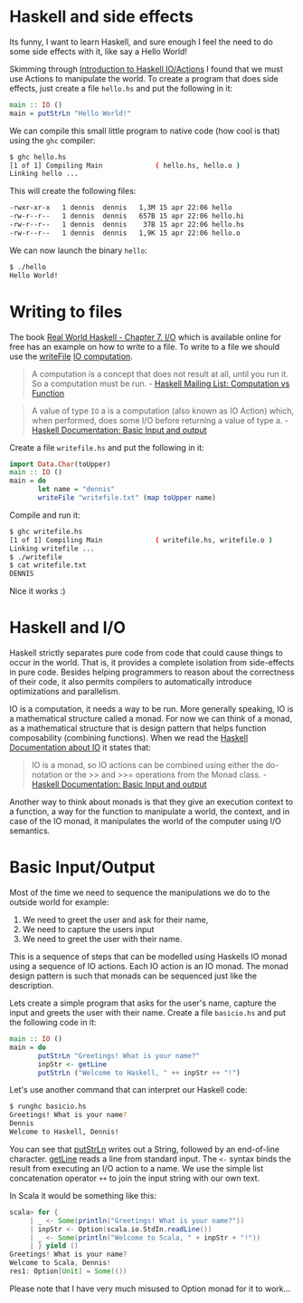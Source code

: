 # Haskell and side effects
Its funny, I want to learn Haskell, and sure enough I feel the need to
do some side effects with it, like say a Hello World!
 
Skimming through [Introduction to Haskell IO/Actions](https://wiki.haskell.org/Introduction_to_Haskell_IO/Actions)
I found that we must use Actions to manipulate the world. To create a 
program that does side effects, just create a file `hello.hs` and put
the following in it:

```haskell
main :: IO ()
main = putStrLn "Hello World!"
```

We can compile this small little program to native code (how cool is that)
using the `ghc` compiler:

```bash
$ ghc hello.hs
[1 of 1] Compiling Main             ( hello.hs, hello.o )
Linking hello ...
```

This will create the following files:

```bash
-rwxr-xr-x   1 dennis  dennis   1,3M 15 apr 22:06 hello
-rw-r--r--   1 dennis  dennis   657B 15 apr 22:06 hello.hi
-rw-r--r--   1 dennis  dennis    37B 15 apr 22:06 hello.hs
-rw-r--r--   1 dennis  dennis   1,9K 15 apr 22:06 hello.o
```

We can now launch the binary `hello`:

```bash
$ ./hello
Hello World!
```

# Writing to files
The book [Real World Haskell - Chapter 7. I/O](http://book.realworldhaskell.org/read/io.html) which
is available online for free has an example on how to write to a file. To write to a file we should
use the [writeFile](http://hackage.haskell.org/package/base-4.8.2.0/docs/Prelude.html#v:writeFile) [IO computation](http://hackage.haskell.org/package/base-4.8.2.0/docs/Prelude.html#t:IO).

> A computation is a concept that does not result at all, until you run it. So a computation must be run. - [Haskell Mailing List: Computation vs Function](https://mail.haskell.org/pipermail/beginners/2009-April/001568.html)

> A value of type `IO` a is a computation (also known as IO Action) which, when performed, does some I/O before returning a value of type a. - [Haskell Documentation: Basic Input and output](http://hackage.haskell.org/package/base-4.8.2.0/docs/Prelude.html#t:IO)
    
Create a file `writefile.hs` and put the following in it:

```haskell
import Data.Char(toUpper)
main :: IO ()
main = do
       let name = "dennis"
       writeFile "writefile.txt" (map toUpper name)
```

Compile and run it:

```bash
$ ghc writefile.hs
[1 of 1] Compiling Main             ( writefile.hs, writefile.o )
Linking writefile ...
$ ./writefile
$ cat writefile.txt
DENNIS
```

Nice it works :)

# Haskell and I/O
Haskell strictly separates pure code from code that could cause things to occur in the world. That is, it provides a 
complete isolation from side-effects in pure code. Besides helping programmers to reason about the correctness of their code, 
it also permits compilers to automatically introduce optimizations and parallelism.

IO is a computation, it needs a way to be run. More generally speaking, IO is a mathematical structure called a monad. 
For now we can think of a monad, as a mathematical structure that is design pattern that helps function composability (combining functions).
When we read the [Haskell Documentation about IO](http://hackage.haskell.org/package/base-4.8.2.0/docs/Prelude.html#t:IO) it states
that:

> IO is a monad, so IO actions can be combined using either the do-notation or the >> and >>= operations from the Monad class. - [Haskell Documentation: Basic Input and output](http://hackage.haskell.org/package/base-4.8.2.0/docs/Prelude.html#t:IO)

Another way to think about monads is that they give an execution context to a function, a way for the function to manipulate a world, the context, and in case of the 
IO monad, it manipulates the world of the computer using I/O semantics. 

# Basic Input/Output
Most of the time we need to sequence the manipulations we do to the outside world for example:

1. We need to greet the user and ask for their name,
2. We need to capture the users input
3. We need to greet the user with their name.

This is a sequence of steps that can be modelled using Haskells IO monad using a sequence of IO actions.
Each IO action is an IO monad. The monad design pattern is such that monads can be sequenced just like the 
description. 

Lets create a simple program that asks for the user's name, capture the input and greets the user with their name.
Create a file `basicio.hs` and put the following code in it:

```Haskell
main :: IO ()
main = do
       putStrLn "Greetings! What is your name?"
       inpStr <- getLine
       putStrLn ("Welcome to Haskell, " ++ inpStr ++ "!")
```

Let's use another command that can interpret our Haskell code:

```bash
$ runghc basicio.hs
Greetings! What is your name?
Dennis
Welcome to Haskell, Dennis!
```

You can see that [putStrLn](http://hackage.haskell.org/package/base-4.8.2.0/docs/Prelude.html#v:putStrLn) writes out a String, followed by an end-of-line character. 
[getLine](http://hackage.haskell.org/package/base-4.8.2.0/docs/Prelude.html#v:getLine) reads a line from standard input. The `<-` syntax binds the result from executing 
an I/O action to a name. We use the simple list concatenation operator `++` to join the input string with our own text.

In Scala it would be something like this:

```scala
scala> for {
     | _ <- Some(println("Greetings! What is your name?"))
     | inpStr <- Option(scala.io.StdIn.readLine())
     | _ <- Some(println("Welcome to Scala, " + inpStr + "!"))
     | } yield ()
Greetings! What is your name?
Welcome to Scala, Dennis!
res1: Option[Unit] = Some(())
```

Please note that I have very much misused to Option monad for it to work...